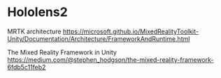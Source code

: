# Hololens2

MRTK architecture  https://microsoft.github.io/MixedRealityToolkit-Unity/Documentation/Architecture/FrameworkAndRuntime.html

The Mixed Reality Framework in Unity  https://medium.com/@stephen_hodgson/the-mixed-reality-framework-6fdb5c11feb2
